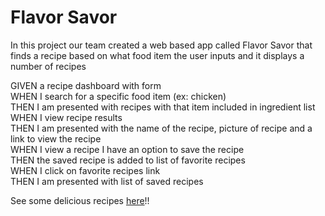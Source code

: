 # Flavor Savor

In this project our team created a web based app called Flavor Savor that finds a recipe based on what food item the user inputs and it displays a number of recipes

GIVEN a recipe dashboard with form <br>
WHEN I search for a specific food item (ex: chicken) <br>
THEN I am presented with recipes with that item included in ingredient list <br>
WHEN I view recipe results <br>
THEN I am presented with the name of the recipe, picture of recipe and a link to view the recipe <br>
WHEN I view a recipe I have an option to save the recipe <br>
THEN the saved recipe is added to list of favorite recipes <br>
WHEN I click on favorite recipes link <br>
THEN I am presented with list of saved recipes <br>

See some delicious recipes [here](https://dorntrevor7.github.io/Flavor-Savor/)!!
